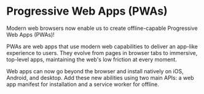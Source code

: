 # Progressive Web Apps (PWAs)

Modern web browsers now enable us to create offline-capable Progressive Web Apps
(PWAs)!

PWAs are web apps that use modern web capabilities to deliver an app-like
experience to users. They evolve from pages in browser tabs to immersive,
top-level apps, maintaining the web's low friction at every moment.

Web apps can now go beyond the browser and install natively on iOS, Android, and
desktop. Add these new abilities using two main APIs: a web app manifest for
installation and a service worker for offline.
